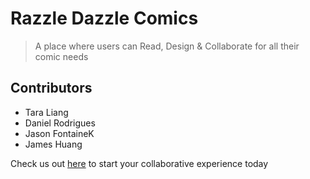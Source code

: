 Razzle Dazzle Comics
====================

> A place where users can Read, Design & Collaborate for all their comic needs

## Contributors ##
  * Tara Liang
  * Daniel Rodrigues
  * Jason FontaineK
  * James Huang
  
  
  Check us out [here](http://razzledazzlecomics.appspot.com/) to start your collaborative experience today